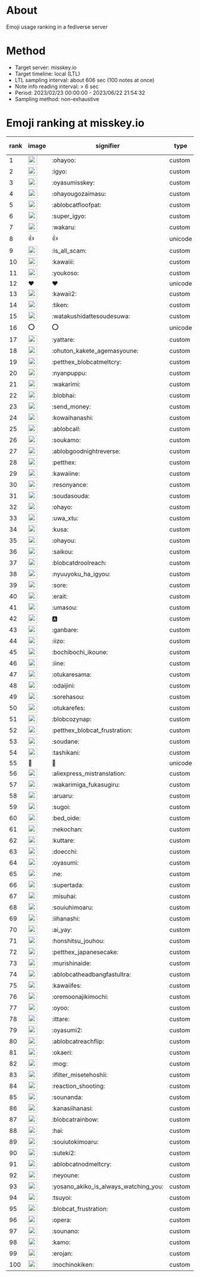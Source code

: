 # About
Emoji usage ranking in a fediverse server

# Method
- Target server: misskey.io
- Target timeline: local (LTL)
- LTL sampling interval: about 606 sec (100 notes at once)
- Note info reading interval: > 6 sec
- Period: 2023/02/23 00:00:00 - 2023/06/22 21:54:32 
- Sampling method: non-exhaustive

# Emoji ranking at misskey.io

|rank|image|signifier|type|frequency score|
|----|----|----|----|----|
|1|<img height="24" src="https://misskey.io/emoji/ohayoo.webp">|:ohayoo:|custom|143314|
|2|<img height="24" src="https://misskey.io/emoji/igyo.webp">|:igyo:|custom|110720|
|3|<img height="24" src="https://misskey.io/emoji/oyasumisskey.webp">|:oyasumisskey:|custom|63923|
|4|<img height="24" src="https://misskey.io/emoji/ohayougozaimasu.webp">|:ohayougozaimasu:|custom|40589|
|5|<img height="24" src="https://misskey.io/emoji/ablobcatfloofpat.webp">|:ablobcatfloofpat:|custom|31528|
|6|<img height="24" src="https://misskey.io/emoji/super_igyo.webp">|:super_igyo:|custom|29037|
|7|<img height="24" src="https://misskey.io/emoji/wakaru.webp">|:wakaru:|custom|27917|
|8|👍|👍|unicode|24297|
|9|<img height="24" src="https://misskey.io/emoji/is_all_scam.webp">|:is_all_scam:|custom|23290|
|10|<img height="24" src="https://misskey.io/emoji/kawaiii.webp">|:kawaiii:|custom|20936|
|11|<img height="24" src="https://misskey.io/emoji/youkoso.webp">|:youkoso:|custom|19269|
|12|❤|❤|unicode|18033|
|13|<img height="24" src="https://misskey.io/emoji/kawaii2.webp">|:kawaii2:|custom|17058|
|14|<img height="24" src="https://misskey.io/emoji/tiken.webp">|:tiken:|custom|16352|
|15|<img height="24" src="https://misskey.io/emoji/watakushidattesoudesuwa.webp">|:watakushidattesoudesuwa:|custom|15678|
|16|⭕|⭕|unicode|15227|
|17|<img height="24" src="https://misskey.io/emoji/yattare.webp">|:yattare:|custom|15071|
|18|<img height="24" src="https://misskey.io/emoji/ohuton_kakete_agemasyoune.webp">|:ohuton_kakete_agemasyoune:|custom|14313|
|19|<img height="24" src="https://misskey.io/emoji/petthex_blobcatmeltcry.webp">|:petthex_blobcatmeltcry:|custom|14040|
|20|<img height="24" src="https://misskey.io/emoji/nyanpuppu.webp">|:nyanpuppu:|custom|13994|
|21|<img height="24" src="https://misskey.io/emoji/wakarimi.webp">|:wakarimi:|custom|13957|
|22|<img height="24" src="https://misskey.io/emoji/blobhai.webp">|:blobhai:|custom|13671|
|23|<img height="24" src="https://misskey.io/emoji/send_money.webp">|:send_money:|custom|13091|
|24|<img height="24" src="https://misskey.io/emoji/kowaihanashi.webp">|:kowaihanashi:|custom|12255|
|25|<img height="24" src="https://misskey.io/emoji/ablobcall.webp">|:ablobcall:|custom|11089|
|26|<img height="24" src="https://misskey.io/emoji/soukamo.webp">|:soukamo:|custom|10784|
|27|<img height="24" src="https://misskey.io/emoji/ablobgoodnightreverse.webp">|:ablobgoodnightreverse:|custom|10554|
|28|<img height="24" src="https://misskey.io/emoji/petthex.webp">|:petthex:|custom|10336|
|29|<img height="24" src="https://misskey.io/emoji/kawaiine.webp">|:kawaiine:|custom|10161|
|30|<img height="24" src="https://misskey.io/emoji/resonyance.webp">|:resonyance:|custom|10069|
|31|<img height="24" src="https://misskey.io/emoji/soudasouda.webp">|:soudasouda:|custom|9376|
|32|<img height="24" src="https://misskey.io/emoji/ohayo.webp">|:ohayo:|custom|9298|
|33|<img height="24" src="https://misskey.io/emoji/uwa_xtu.webp">|:uwa_xtu:|custom|9200|
|34|<img height="24" src="https://misskey.io/emoji/kusa.webp">|:kusa:|custom|9171|
|35|<img height="24" src="https://misskey.io/emoji/ohayou.webp">|:ohayou:|custom|8980|
|36|<img height="24" src="https://misskey.io/emoji/saikou.webp">|:saikou:|custom|8758|
|37|<img height="24" src="https://misskey.io/emoji/blobcatdroolreach.webp">|:blobcatdroolreach:|custom|7645|
|38|<img height="24" src="https://misskey.io/emoji/nyuuyoku_ha_igyou.webp">|:nyuuyoku_ha_igyou:|custom|7436|
|39|<img height="24" src="https://misskey.io/emoji/sore.webp">|:sore:|custom|7284|
|40|<img height="24" src="https://misskey.io/emoji/erait.webp">|:erait:|custom|7271|
|41|<img height="24" src="https://misskey.io/emoji/umasou.webp">|:umasou:|custom|7254|
|42|<img height="24" src="https://misskey.io/emoji/a.webp">|:a:|custom|7245|
|43|<img height="24" src="https://misskey.io/emoji/ganbare.webp">|:ganbare:|custom|6990|
|44|<img height="24" src="https://misskey.io/emoji/iizo.webp">|:iizo:|custom|6908|
|45|<img height="24" src="https://misskey.io/emoji/bochibochi_ikoune.webp">|:bochibochi_ikoune:|custom|6564|
|46|<img height="24" src="https://misskey.io/emoji/iine.webp">|:iine:|custom|6416|
|47|<img height="24" src="https://misskey.io/emoji/otukaresama.webp">|:otukaresama:|custom|6275|
|48|<img height="24" src="https://misskey.io/emoji/odaijini.webp">|:odaijini:|custom|6265|
|49|<img height="24" src="https://misskey.io/emoji/sorehasou.webp">|:sorehasou:|custom|6147|
|50|<img height="24" src="https://misskey.io/emoji/otukarefes.webp">|:otukarefes:|custom|6001|
|51|<img height="24" src="https://misskey.io/emoji/blobcozynap.webp">|:blobcozynap:|custom|5958|
|52|<img height="24" src="https://misskey.io/emoji/petthex_blobcat_frustration.webp">|:petthex_blobcat_frustration:|custom|5803|
|53|<img height="24" src="https://misskey.io/emoji/soudane.webp">|:soudane:|custom|5782|
|54|<img height="24" src="https://misskey.io/emoji/tashikani.webp">|:tashikani:|custom|5679|
|55|🎉|🎉|unicode|5511|
|56|<img height="24" src="https://misskey.io/emoji/aliexpress_mistranslation.webp">|:aliexpress_mistranslation:|custom|5395|
|57|<img height="24" src="https://misskey.io/emoji/wakarimiga_fukasugiru.webp">|:wakarimiga_fukasugiru:|custom|5128|
|58|<img height="24" src="https://misskey.io/emoji/aruaru.webp">|:aruaru:|custom|5038|
|59|<img height="24" src="https://misskey.io/emoji/sugoi.webp">|:sugoi:|custom|4996|
|60|<img height="24" src="https://misskey.io/emoji/bed_oide.webp">|:bed_oide:|custom|4859|
|61|<img height="24" src="https://misskey.io/emoji/nekochan.webp">|:nekochan:|custom|4846|
|62|<img height="24" src="https://misskey.io/emoji/kuttare.webp">|:kuttare:|custom|4817|
|63|<img height="24" src="https://misskey.io/emoji/doecchi.webp">|:doecchi:|custom|4783|
|64|<img height="24" src="https://misskey.io/emoji/oyasumi.webp">|:oyasumi:|custom|4692|
|65|<img height="24" src="https://misskey.io/emoji/ne.webp">|:ne:|custom|4691|
|66|<img height="24" src="https://misskey.io/emoji/supertada.webp">|:supertada:|custom|4680|
|67|<img height="24" src="https://misskey.io/emoji/misuhai.webp">|:misuhai:|custom|4638|
|68|<img height="24" src="https://misskey.io/emoji/souiuhimoaru.webp">|:souiuhimoaru:|custom|4565|
|69|<img height="24" src="https://misskey.io/emoji/iihanashi.webp">|:iihanashi:|custom|4548|
|70|<img height="24" src="https://misskey.io/emoji/ai_yay.webp">|:ai_yay:|custom|4496|
|71|<img height="24" src="https://misskey.io/emoji/honshitsu_jouhou.webp">|:honshitsu_jouhou:|custom|4437|
|72|<img height="24" src="https://misskey.io/emoji/petthex_japanesecake.webp">|:petthex_japanesecake:|custom|4372|
|73|<img height="24" src="https://misskey.io/emoji/murishinaide.webp">|:murishinaide:|custom|4250|
|74|<img height="24" src="https://misskey.io/emoji/ablobcatheadbangfastultra.webp">|:ablobcatheadbangfastultra:|custom|4149|
|75|<img height="24" src="https://misskey.io/emoji/kawaiifes.webp">|:kawaiifes:|custom|4027|
|76|<img height="24" src="https://misskey.io/emoji/oremoonajikimochi.webp">|:oremoonajikimochi:|custom|3938|
|77|<img height="24" src="https://misskey.io/emoji/oyoo.webp">|:oyoo:|custom|3832|
|78|<img height="24" src="https://misskey.io/emoji/ittare.webp">|:ittare:|custom|3817|
|79|<img height="24" src="https://misskey.io/emoji/oyasumi2.webp">|:oyasumi2:|custom|3755|
|80|<img height="24" src="https://misskey.io/emoji/ablobcatreachflip.webp">|:ablobcatreachflip:|custom|3750|
|81|<img height="24" src="https://misskey.io/emoji/okaeri.webp">|:okaeri:|custom|3708|
|82|<img height="24" src="https://misskey.io/emoji/mog.webp">|:mog:|custom|3585|
|83|<img height="24" src="https://misskey.io/emoji/ifilter_misetehoshii.webp">|:ifilter_misetehoshii:|custom|3558|
|84|<img height="24" src="https://misskey.io/emoji/reaction_shooting.webp">|:reaction_shooting:|custom|3551|
|85|<img height="24" src="https://misskey.io/emoji/sounanda.webp">|:sounanda:|custom|3471|
|86|<img height="24" src="https://misskey.io/emoji/kanasiihanasi.webp">|:kanasiihanasi:|custom|3467|
|87|<img height="24" src="https://misskey.io/emoji/blobcatrainbow.webp">|:blobcatrainbow:|custom|3467|
|88|<img height="24" src="https://misskey.io/emoji/hai.webp">|:hai:|custom|3290|
|89|<img height="24" src="https://misskey.io/emoji/souiutokimoaru.webp">|:souiutokimoaru:|custom|3279|
|90|<img height="24" src="https://misskey.io/emoji/suteki2.webp">|:suteki2:|custom|3244|
|91|<img height="24" src="https://misskey.io/emoji/ablobcatnodmeltcry.webp">|:ablobcatnodmeltcry:|custom|3235|
|92|<img height="24" src="https://misskey.io/emoji/neyoune.webp">|:neyoune:|custom|3193|
|93|<img height="24" src="https://misskey.io/emoji/yosano_akiko_is_always_watching_you.webp">|:yosano_akiko_is_always_watching_you:|custom|3175|
|94|<img height="24" src="https://misskey.io/emoji/tsuyoi.webp">|:tsuyoi:|custom|3167|
|95|<img height="24" src="https://misskey.io/emoji/blobcat_frustration.webp">|:blobcat_frustration:|custom|3087|
|96|<img height="24" src="https://misskey.io/emoji/opera.webp">|:opera:|custom|3071|
|97|<img height="24" src="https://misskey.io/emoji/sounano.webp">|:sounano:|custom|3048|
|98|<img height="24" src="https://misskey.io/emoji/kamo.webp">|:kamo:|custom|2989|
|99|<img height="24" src="https://misskey.io/emoji/erojan.webp">|:erojan:|custom|2966|
|100|<img height="24" src="https://misskey.io/emoji/inochinokiken.webp">|:inochinokiken:|custom|2931|
